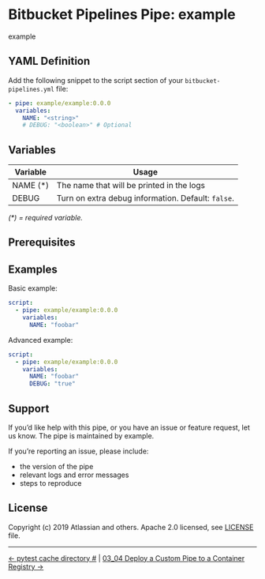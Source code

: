 # Bitbucket Pipelines Pipe: example

example

## YAML Definition

Add the following snippet to the script section of your `bitbucket-pipelines.yml` file:

```yaml
- pipe: example/example:0.0.0
  variables:
    NAME: "<string>"
    # DEBUG: "<boolean>" # Optional
```
## Variables

| Variable | Usage                                              |
|----------|----------------------------------------------------|
| NAME (*) | The name that will be printed in the logs          |
| DEBUG    | Turn on extra debug information. Default: `false`. |

_(*) = required variable._

## Prerequisites

## Examples

Basic example:

```yaml
script:
  - pipe: example/example:0.0.0
    variables:
      NAME: "foobar"
```

Advanced example:

```yaml
script:
  - pipe: example/example:0.0.0
    variables:
      NAME: "foobar"
      DEBUG: "true"
```

## Support
If you’d like help with this pipe, or you have an issue or feature request, let us know.
The pipe is maintained by example.

If you’re reporting an issue, please include:

- the version of the pipe
- relevant logs and error messages
- steps to reproduce

## License
Copyright (c) 2019 Atlassian and others.
Apache 2.0 licensed, see [LICENSE](LICENSE.txt) file.

<!-- FooterStart -->
---
[← pytest cache directory #](.pytest_cache/README.md) | [03_04 Deploy a Custom Pipe to a Container Registry →](../../03_04_deploy_a_custom_pipe_to_a_container_registry/README.md)
<!-- FooterEnd -->
